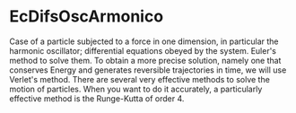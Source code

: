 # EcDifsOscArmonico
Case of a particle subjected to a force in one dimension, in particular the harmonic oscillator; differential equations obeyed by the system. Euler's method to solve them.  To obtain a more precise solution, namely one that conserves Energy and generates reversible trajectories in time, we will use Verlet's method. There are several very effective methods to solve the motion of particles. When you want to do it accurately, a particularly effective method is the Runge-Kutta of order 4.
